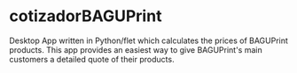 # cotizadorBAGUPrint
Desktop App written in Python/flet which calculates the prices of BAGUPrint products. This app provides an easiest way to give BAGUPrint's main customers a detailed quote of their products.
